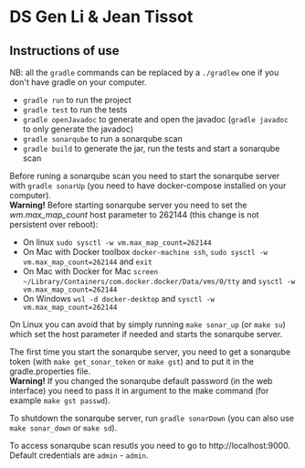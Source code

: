 # DS Gen Li & Jean Tissot

## Instructions of use

NB: all the `gradle` commands can be replaced by a `./gradlew` one if you don't have gradle on your computer.

- `gradle run` to run the project
- `gradle test` to run the tests
- `gradle openJavadoc` to generate and open the javadoc (`gradle javadoc` to only generate the javadoc)
- `gradle sonarqube` to run a sonarqube scan
- `gradle build` to generate the jar, run the tests and start a sonarqube scan

Before runing a sonarqube scan you need to start the sonarqube server with `gradle sonarUp` (you need to have docker-compose installed on your computer).  
**Warning!** Before starting sonarqube server you need to set the _wm.max_map_count_ host parameter to 262144 (this change is not persistent over reboot):

- On linux `sudo sysctl -w vm.max_map_count=262144`
- On Mac with Docker toolbox `docker-machine ssh`, `sudo sysctl -w vm.max_map_count=262144` and `exit`
- On Mac with Docker for Mac `screen ~/Library/Containers/com.docker.docker/Data/vms/0/tty` and `sysctl -w vm.max_map_count=262144`
- On Windows `wsl -d docker-desktop` and `sysctl -w vm.max_map_count=262144`

On Linux you can avoid that by simply running `make sonar_up` (or `make su`) which set the host parameter if needed and starts the sonarqube server.

The first time you start the sonarqube server, you need to get a sonarqube token (with `make get_sonar_token` or `make gst`) and to put it in the gradle.properties file.  
**Warning!** If you changed the sonarqube default password (in the web interface) you need to pass it in argument to the make command (for example `make gst passwd`).

To shutdown the sonarqube server, run `gradle sonarDown` (you can also use `make sonar_down` or `make sd`).

To access sonarqube scan resutls you need to go to http://localhost:9000. Default credentials are `admin` - `admin`.
